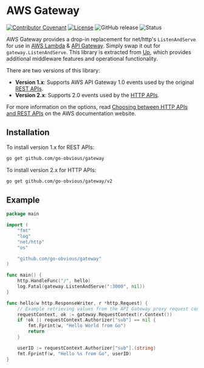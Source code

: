 # AWS Gateway

[![Contributor Covenant](https://img.shields.io/badge/Contributor%20Covenant-2.1-4baaaa.svg)](CODE-OF-CONDUCT.md)
[![License](https://img.shields.io/badge/License-Apache%202.0-blue.svg)](LICENSE)
![GitHub release](https://img.shields.io/github/release/go-obvious/gateway.svg)
![Status](https://img.shields.io/badge/status-stable-green.svg)

AWS Gateway provides a drop-in replacement for net/http's `ListenAndServe` for use in [AWS Lambda](https://aws.amazon.com/lambda/) & [API Gateway](https://aws.amazon.com/api-gateway/). Simply swap it out for `gateway.ListenAndServe`. This library is extracted from [Up](https://github.com/apex/up), which provides additional middleware features and operational functionality.

There are two versions of this library:
- **Version 1.x**: Supports AWS API Gateway 1.0 events used by the original [REST APIs](https://docs.aws.amazon.com/apigateway/latest/developerguide/apigateway-rest-api.html).
- **Version 2.x**: Supports 2.0 events used by the [HTTP APIs](https://docs.aws.amazon.com/apigateway/latest/developerguide/http-api.html).

For more information on the options, read [Choosing between HTTP APIs and REST APIs](https://docs.aws.amazon.com/apigateway/latest/developerguide/http-api-vs-rest.html) on the AWS documentation website.

## Installation

To install version 1.x for REST APIs:

```sh
go get github.com/go-obvious/gateway
```

To install version 2.x for HTTP APIs:

```sh
go get github.com/go-obvious/gateway/v2
```

## Example

```go
package main

import (
	"fmt"
	"log"
	"net/http"
	"os"

	"github.com/go-obvious/gateway"
)

func main() {
	http.HandleFunc("/", hello)
	log.Fatal(gateway.ListenAndServe(":3000", nil))
}

func hello(w http.ResponseWriter, r *http.Request) {
	// Example retrieving values from the API Gateway proxy request context.
	requestContext, ok := gateway.RequestContext(r.Context())
	if !ok || requestContext.Authorizer["sub"] == nil {
		fmt.Fprint(w, "Hello World from Go")
		return
	}

	userID := requestContext.Authorizer["sub"].(string)
	fmt.Fprintf(w, "Hello %s from Go", userID)
}
```
